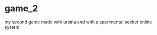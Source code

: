 # game_2

<!--
#groups
Games

#languages
Python

#frames and libs
Pygame

-->

my second game made with ursina and with a sperimental socket online system
